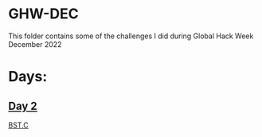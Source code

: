 # GHW-DEC
This folder contains some of the challenges I did during Global Hack Week December 2022

# Days:

## [Day 2](https://github.com/royayushi/GHW-DEC/tree/master/DAY%202)

[BST.C](https://github.com/royayushi/GHW-DEC/blob/master/DAY%202/BST.C)

